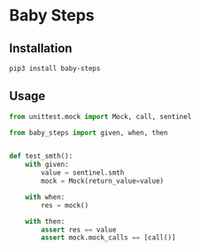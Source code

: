 # Baby Steps

## Installation

```sh
pip3 install baby-steps
```

## Usage

```python
from unittest.mock import Mock, call, sentinel

from baby_steps import given, when, then


def test_smth():
    with given:
        value = sentinel.smth
        mock = Mock(return_value=value)

    with when:
        res = mock()

    with then:
        assert res == value
        assert mock.mock_calls == [call()]
```
